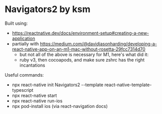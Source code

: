 # Navigators2 by ksm

Built using:
- https://reactnative.dev/docs/environment-setup#creating-a-new-application
- partially with https://medium.com/@davidjasonharding/developing-a-react-native-app-on-an-m1-mac-without-rosetta-29fcc7314d70
  -  but not all of the above is necessary for M1, here's what did it:
  - ruby v3, then cocoapods, and make sure zshrc has the right incantations

Useful commands:
- npx react-native init Navigators2 --template react-native-template-typescript
- npx react-native start
- npx react-native run-ios
- npx pod-install ios (via react-navigation docs)
